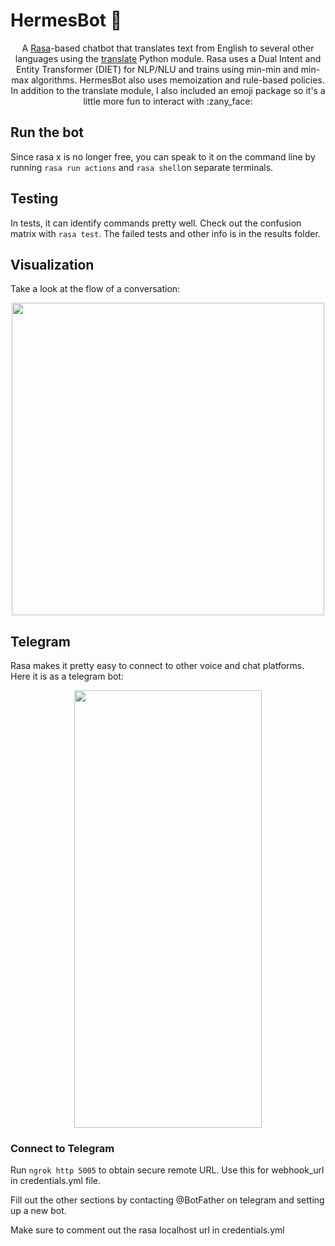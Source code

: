 # HermesBot :cowboy_hat_face:

<p align="center"> 
A <a href="https://rasa.com/">Rasa</a>-based chatbot that translates text from English to several other languages using the 
  <a href="https://pypi.org/project/translate/">translate</a> Python module. 
  Rasa uses a Dual Intent and Entity Transformer (DIET) for NLP/NLU and trains using min-min and min-max algorithms. HermesBot also uses memoization and rule-based policies. In addition to the translate module, I also included an emoji package so it's a little more fun to interact with :zany_face:
</p>

## Run the bot  
Since rasa x is no longer free, you can speak to it on the command line by running 
`rasa run actions` and `rasa shell`on separate terminals. 

## Testing 
In tests, it can identify commands pretty well. Check out the confusion matrix with `rasa test`. The failed tests and other info is in the results folder.

## Visualization 
Take a look at the flow of a conversation: 
 <p align="center">
<img src="https://user-images.githubusercontent.com/84393679/218781894-d4dcb9f8-a9f1-4cf1-a449-4d4141aaea3e.png" width=500 height=500>
</p>


## Telegram
 Rasa makes it pretty easy to connect to other voice and chat platforms. Here it is as a telegram bot: 
<p align="center">
<img src="https://user-images.githubusercontent.com/84393679/218571208-0d7a5cfe-2909-40a2-9092-e6ccb3877917.png" width=300 height=700>
</p>

### Connect to Telegram
Run `ngrok http 5005` to obtain secure remote URL. Use this for webhook_url in credentials.yml file. 

Fill out the other sections by contacting @BotFather on telegram and setting up a new bot. 

Make sure to comment out the rasa localhost url in credentials.yml 

